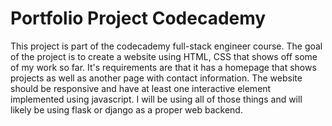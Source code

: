 # Portfolio Project Codecademy

This project is part of the codecademy full-stack engineer course. The goal of
the project is to create a website using HTML, CSS that shows off some of my
work so far. It's requirements are that it has a homepage that shows projects
as well as another page with contact information. The website should be
responsive and have at least one interactive element implemented using
javascript. I will be using all of those things and will likely be using flask
or django as a proper web backend.
